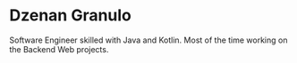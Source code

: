 # Dzenan Granulo

Software Engineer skilled with Java and Kotlin. Most of the time working on the Backend Web projects.